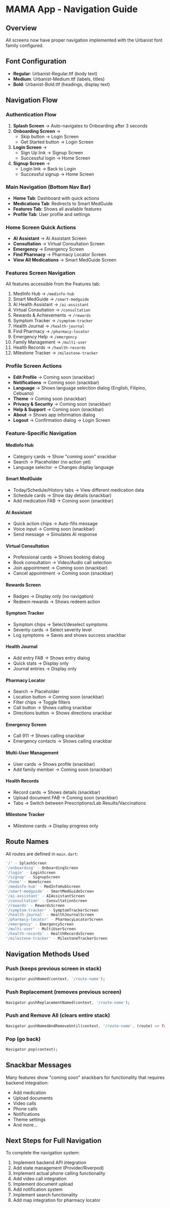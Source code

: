 # MAMA App - Navigation Guide

## Overview
All screens now have proper navigation implemented with the Urbanist font family configured.

## Font Configuration
- **Regular**: Urbanist-Regular.ttf (body text)
- **Medium**: Urbanist-Medium.ttf (labels, titles)
- **Bold**: Urbanist-Bold.ttf (headings, display text)

## Navigation Flow

### Authentication Flow
1. **Splash Screen** → Auto-navigates to Onboarding after 3 seconds
2. **Onboarding Screen** → 
   - Skip button → Login Screen
   - Get Started button → Login Screen
3. **Login Screen** → 
   - Sign Up link → Signup Screen
   - Successful login → Home Screen
4. **Signup Screen** → 
   - Login link → Back to Login
   - Successful signup → Home Screen

### Main Navigation (Bottom Nav Bar)
- **Home Tab**: Dashboard with quick actions
- **Medications Tab**: Redirects to Smart MedGuide
- **Features Tab**: Shows all available features
- **Profile Tab**: User profile and settings

### Home Screen Quick Actions
- **AI Assistant** → AI Assistant Screen
- **Consultation** → Virtual Consultation Screen
- **Emergency** → Emergency Screen
- **Find Pharmacy** → Pharmacy Locator Screen
- **View All Medications** → Smart MedGuide Screen

### Features Screen Navigation
All features accessible from the Features tab:
1. MedInfo Hub → `/medinfo-hub`
2. Smart MedGuide → `/smart-medguide`
3. AI Health Assistant → `/ai-assistant`
4. Virtual Consultation → `/consultation`
5. Rewards & Achievements → `/rewards`
6. Symptom Tracker → `/symptom-tracker`
7. Health Journal → `/health-journal`
8. Find Pharmacy → `/pharmacy-locator`
9. Emergency Help → `/emergency`
10. Family Management → `/multi-user`
11. Health Records → `/health-records`
12. Milestone Tracker → `/milestone-tracker`

### Profile Screen Actions
- **Edit Profile** → Coming soon (snackbar)
- **Notifications** → Coming soon (snackbar)
- **Language** → Shows language selection dialog (English, Filipino, Cebuano)
- **Theme** → Coming soon (snackbar)
- **Privacy & Security** → Coming soon (snackbar)
- **Help & Support** → Coming soon (snackbar)
- **About** → Shows app information dialog
- **Logout** → Confirmation dialog → Login Screen

### Feature-Specific Navigation

#### MedInfo Hub
- Category cards → Show "coming soon" snackbar
- Search → Placeholder (no action yet)
- Language selector → Changes display language

#### Smart MedGuide
- Today/Schedule/History tabs → View different medication data
- Schedule cards → Show day details (snackbar)
- Add medication FAB → Coming soon (snackbar)

#### AI Assistant
- Quick action chips → Auto-fills message
- Voice input → Coming soon (snackbar)
- Send message → Simulates AI response

#### Virtual Consultation
- Professional cards → Shows booking dialog
- Book consultation → Video/Audio call selection
- Join appointment → Coming soon (snackbar)
- Cancel appointment → Coming soon (snackbar)

#### Rewards Screen
- Badges → Display only (no navigation)
- Redeem rewards → Shows redeem action

#### Symptom Tracker
- Symptom chips → Select/deselect symptoms
- Severity cards → Select severity level
- Log symptoms → Saves and shows success snackbar

#### Health Journal
- Add entry FAB → Shows entry dialog
- Quick stats → Display only
- Journal entries → Display only

#### Pharmacy Locator
- Search → Placeholder
- Location button → Coming soon (snackbar)
- Filter chips → Toggle filters
- Call button → Shows calling snackbar
- Directions button → Shows directions snackbar

#### Emergency Screen
- Call 911 → Shows calling snackbar
- Emergency contacts → Shows calling snackbar

#### Multi-User Management
- User cards → Shows profile (snackbar)
- Add family member → Coming soon (snackbar)

#### Health Records
- Record cards → Shows details (snackbar)
- Upload document FAB → Coming soon (snackbar)
- Tabs → Switch between Prescriptions/Lab Results/Vaccinations

#### Milestone Tracker
- Milestone cards → Display progress only

## Route Names
All routes are defined in `main.dart`:

```dart
'/' - SplashScreen
'/onboarding' - OnboardingScreen
'/login' - LoginScreen
'/signup' - SignupScreen
'/home' - HomeScreen
'/medinfo-hub' - MedInfoHubScreen
'/smart-medguide' - SmartMedGuideScreen
'/ai-assistant' - AIAssistantScreen
'/consultation' - ConsultationScreen
'/rewards' - RewardsScreen
'/symptom-tracker' - SymptomTrackerScreen
'/health-journal' - HealthJournalScreen
'/pharmacy-locator' - PharmacyLocatorScreen
'/emergency' - EmergencyScreen
'/multi-user' - MultiUserScreen
'/health-records' - HealthRecordsScreen
'/milestone-tracker' - MilestoneTrackerScreen
```

## Navigation Methods Used

### Push (keeps previous screen in stack)
```dart
Navigator.pushNamed(context, '/route-name');
```

### Push Replacement (removes previous screen)
```dart
Navigator.pushReplacementNamed(context, '/route-name');
```

### Push and Remove All (clears entire stack)
```dart
Navigator.pushNamedAndRemoveUntil(context, '/route-name', (route) => false);
```

### Pop (go back)
```dart
Navigator.pop(context);
```

## Snackbar Messages
Many features show "coming soon" snackbars for functionality that requires backend integration:
- Add medication
- Upload documents
- Video calls
- Phone calls
- Notifications
- Theme settings
- And more...

## Next Steps for Full Navigation
To complete the navigation system:
1. Implement backend API integration
2. Add state management (Provider/Riverpod)
3. Implement actual phone calling functionality
4. Add video call integration
5. Implement document upload
6. Add notification system
7. Implement search functionality
8. Add map integration for pharmacy locator
